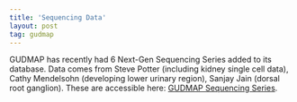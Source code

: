 ```yaml
---
title: 'Sequencing Data'
layout: post
tag: gudmap
---
```


GUDMAP has recently had 6 Next-Gen Sequencing Series added to its database. Data comes from Steve Potter (including kidney single cell data), Cathy Mendelsohn (developing lower urinary region), Sanjay Jain (dorsal root ganglion). These are accessible here: [GUDMAP Sequencing Series](http://www.gudmap.org/gudmap/pages/ngd_series_browse.html).